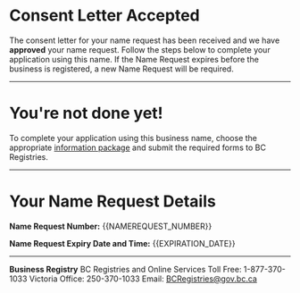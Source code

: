 # Consent Letter Accepted

The consent letter for your name request has been received and we have **approved** your name request. Follow the steps below to complete your application using this name. If the Name Request expires before the business is registered, a new Name Request will be required. 

---

# You\'re not done yet!

To complete your application using this business name, choose the appropriate [information package]({{STEPS_TO_RESTORE_URL}}) and submit the required forms to BC Registries.

---

# Your Name Request Details

**Name Request Number:**
{{NAMEREQUEST_NUMBER}}

**Name Request Expiry Date and Time:**
{{EXPIRATION_DATE}}

---

**Business Registry**
BC Registries and Online Services
Toll Free: 1-877-370-1033
Victoria Office: 250-370-1033
Email: [BCRegistries@gov.bc.ca](BCRegistries@gov.bc.ca)

